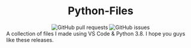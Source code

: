 <h1 align="center"> Python-Files</h1>
<div align="center">
  <img alt="GitHub pull requests" src="https://img.shields.io/github/issues-pr/A-Git-hub-User/Python-Files">
  <img alt="GitHub issues" src="https://img.shields.io/github/issues/A-Git-hub-User/Python-Files">
</div>
A collection of files I made using VS Code &amp; Python 3.8. I hope you guys like these releases.
